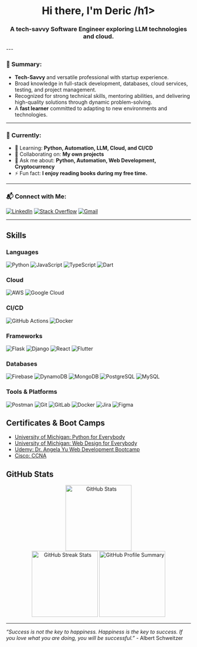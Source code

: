 <h1 align="center">Hi there, I'm Deric /h1>
<h3 align="center">A tech-savvy Software Engineer exploring LLM technologies and cloud.</h3>
---

### 🌟 Summary:
- **Tech-Savvy** and versatile professional with startup experience.
- Broad knowledge in full-stack development, databases, cloud services, testing, and project management.
- Recognized for strong technical skills, mentoring abilities, and delivering high-quality solutions through dynamic problem-solving.
- A **fast learner** committed to adapting to new environments and technologies.

---

### 🔭 Currently:
- 🌱 Learning: **Python, Automation, LLM, Cloud, and CI/CD**
- 👯 Collaborating on: **My own projects**
- 💬 Ask me about: **Python, Automation, Web Development, Cryptocurrency**
- ⚡ Fun fact: **I enjoy reading books during my free time.**

---

### 📬 Connect with Me:

[![LinkedIn](https://img.shields.io/badge/-LinkedIn-0A66C2?style=for-the-badge&logo=linkedin&logoColor=white)](https://www.linkedin.com/feed/)
[![Stack Overflow](https://img.shields.io/badge/-Stack%20Overflow-F58025?style=for-the-badge&logo=stackoverflow&logoColor=white)](https://stackoverflow.com/users/22008152/deric-san-andres)
[![Gmail](https://img.shields.io/badge/-Gmail-D14836?style=for-the-badge&logo=gmail&logoColor=white)](mailto:dercsanandres@gmail.com)

---

## Skills

### Languages
![Python](https://img.shields.io/badge/-Python-3776AB?style=for-the-badge&logo=python&logoColor=white)
![JavaScript](https://img.shields.io/badge/-JavaScript-F7DF1E?style=for-the-badge&logo=javascript&logoColor=black)
![TypeScript](https://img.shields.io/badge/-TypeScript-3178C6?style=for-the-badge&logo=typescript&logoColor=white)
![Dart](https://img.shields.io/badge/-Dart-0175C2?style=for-the-badge&logo=dart&logoColor=white)

### Cloud
![AWS](https://img.shields.io/badge/-AWS-232F3E?style=for-the-badge&logo=amazon-aws&logoColor=white)
![Google Cloud](https://img.shields.io/badge/-Google%20Cloud-4285F4?style=for-the-badge&logo=google-cloud&logoColor=white)

### CI/CD
![GitHub Actions](https://img.shields.io/badge/-GitHub%20Actions-2088FF?style=for-the-badge&logo=github-actions&logoColor=white)
![Docker](https://img.shields.io/badge/-Docker-2496ED?style=for-the-badge&logo=docker&logoColor=white)

### Frameworks
![Flask](https://img.shields.io/badge/-Flask-000000?style=for-the-badge&logo=flask&logoColor=white)
![Django](https://img.shields.io/badge/-Django-092E20?style=for-the-badge&logo=django&logoColor=white)
![React](https://img.shields.io/badge/-React-61DAFB?style=for-the-badge&logo=react&logoColor=black)
![Flutter](https://img.shields.io/badge/-Flutter-02569B?style=for-the-badge&logo=flutter&logoColor=white)

### Databases
![Firebase](https://img.shields.io/badge/-Firebase-FFCA28?style=for-the-badge&logo=firebase&logoColor=black)
![DynamoDB](https://img.shields.io/badge/-DynamoDB-4053D6?style=for-the-badge&logo=amazon-dynamodb&logoColor=white)
![MongoDB](https://img.shields.io/badge/-MongoDB-47A248?style=for-the-badge&logo=mongodb&logoColor=white)
![PostgreSQL](https://img.shields.io/badge/-PostgreSQL-336791?style=for-the-badge&logo=postgresql&logoColor=white)
![MySQL](https://img.shields.io/badge/-MySQL-4479A1?style=for-the-badge&logo=mysql&logoColor=white)

### Tools & Platforms
![Postman](https://img.shields.io/badge/-Postman-FF6C37?style=for-the-badge&logo=postman&logoColor=white)
![Git](https://img.shields.io/badge/-Git-F05032?style=for-the-badge&logo=git&logoColor=white)
![GitLab](https://img.shields.io/badge/-GitLab-FC6D26?style=for-the-badge&logo=gitlab&logoColor=white)
![Docker](https://img.shields.io/badge/-Docker-2496ED?style=for-the-badge&logo=docker&logoColor=white)
![Jira](https://img.shields.io/badge/-Jira-0052CC?style=for-the-badge&logo=jira&logoColor=white)
![Figma](https://img.shields.io/badge/-Figma-F24E1E?style=for-the-badge&logo=figma&logoColor=white)

## Certificates & Boot Camps

- [University of Michigan: Python for Everybody](https://www.coursera.org/account/accomplishments/specialization/P97MYJ69TEUF?utm_source=link&utm_medium=certificate&utm_content=cert_image&utm_campaign=pdf_header_button&utm_product=s12n)
- [University of Michigan: Web Design for Everybody](https://www.coursera.org/account/accomplishments/specialization/certificate/DYABNHZ6XWR7)
- [Udemy: Dr. Angela Yu Web Development Bootcamp](https://www.udemy.com/certificate/UC-7950c2ac-9f73-435d-87b1-48507c14268f/)
- [Cisco: CCNA](https://www.credly.com/badges/afb0d6ff-483a-489b-834e-2b5cbc5e4ae0/public_url)

## GitHub Stats

<div align="center">
  <img src="https://github-readme-stats.vercel.app/api?username=dericsadrs&show_icons=true&theme=radical" alt="GitHub Stats" height="180px" />
</div>
<div align="center">
  <img src="https://github-readme-streak-stats.herokuapp.com/?user=dericsadrs&theme=radical" alt="GitHub Streak Stats" height="180px" />
  <img src="https://github-profile-summary-cards.vercel.app/api/cards/profile-details?username=dericsadrs&theme=radical" alt="GitHub Profile Summary" height="180px" />
</div>

---

_“Success is not the key to happiness. Happiness is the key to success. If you love what you are doing, you will be successful.”_ - Albert Schweitzer
